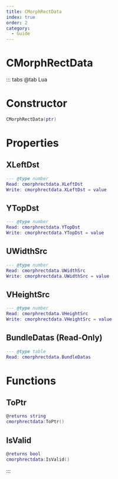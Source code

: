 ```yaml
---
title: CMorphRectData
index: true
order: 2
category:
  - Guide
---
```


# CMorphRectData

::: tabs
@tab Lua
# Constructor
```lua
CMorphRectData(ptr)
```
# Properties
## XLeftDst 
```lua
--- @type number
Read: cmorphrectdata.XLeftDst
Write: cmorphrectdata.XLeftDst = value
```
## YTopDst 
```lua
--- @type number
Read: cmorphrectdata.YTopDst
Write: cmorphrectdata.YTopDst = value
```
## UWidthSrc 
```lua
--- @type number
Read: cmorphrectdata.UWidthSrc
Write: cmorphrectdata.UWidthSrc = value
```
## VHeightSrc 
```lua
--- @type number
Read: cmorphrectdata.VHeightSrc
Write: cmorphrectdata.VHeightSrc = value
```
## BundleDatas (Read-Only)
```lua
--- @type table
Read: cmorphrectdata.BundleDatas
```
# Functions
## ToPtr
```lua
@returns string
cmorphrectdata:ToPtr()
```
## IsValid
```lua
@returns bool
cmorphrectdata:IsValid()
```

:::